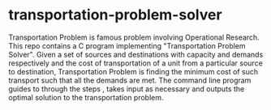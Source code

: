 # transportation-problem-solver
Transportation Problem is famous problem involving Operational Research. This repo contains a C program implementing "Transportation Problem Solver". Given a set of sources and destinations with capacity and demands respectively and the cost of transportation of a unit from a particular source to destination, Transportation Problem is finding the minimum cost of such transport such that all the demands are met. The command line program guides to through the steps , takes input as necessary and outputs the optimal solution to the transportation problem. 
